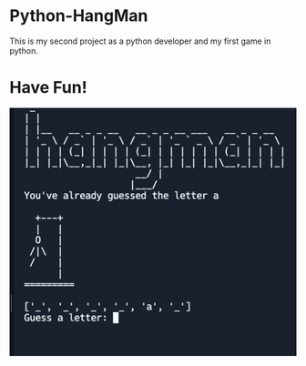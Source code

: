 # Python-HangMan

This is my second project as a python developer and my first game in python. 

# Have Fun!
![](https://github.com/AlanShami/Python-HangMan/blob/main/Project%202%20-HangMan%20game.png)


